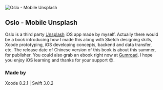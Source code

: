 ![Oslo - Mobile Unsplash](https://raw.githubusercontent.com/hipposan/Oslo/master/Oslo%20-%20Github.png)

## Oslo - Mobile Unsplash 

Oslo is a third party [Unsplash](https://unsplash.com/) iOS app made by myself. Actually there would be a book introducing how I made this along with Sketch designing skills, Xcode prototyping, iOS developing concepts, backend and data transfer, etc. The release date of Chinese version of this book is about this summer, for publisher. You could also grab an ebook right now at [Gumroad](https://gum.co/qLry). I hope you enjoy iOS learning and thanks for your support 😉.

### Made by
Xcode 8.2.1 | Swift 3.0.2
